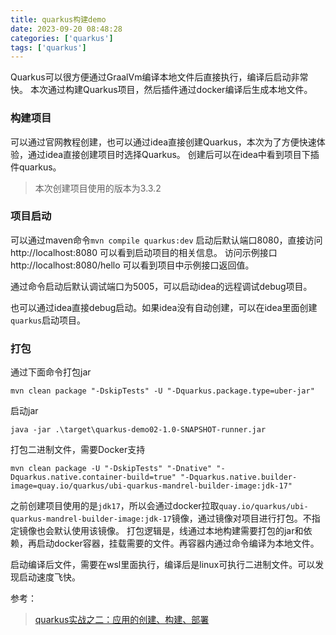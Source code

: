 ```yaml
---
title: quarkus构建demo
date: 2023-09-20 08:48:28
categories: ['quarkus']
tags: ['quarkus']
---
```


Quarkus可以很方便通过GraalVm编译本地文件后直接执行，编译后启动非常快。
本次通过构建Quarkus项目，然后插件通过docker编译后生成本地文件。

<!-- more -->

### 构建项目
可以通过官网教程创建，也可以通过idea直接创建Quarkus，本次为了方便快速体验，通过idea直接创建项目时选择Quarkus。
创建后可以在idea中看到项目下插件quarkus。
> 本次创建项目使用的版本为3.3.2

### 项目启动
可以通过maven命令`mvn compile quarkus:dev`
启动后默认端口8080，直接访问 http://localhost:8080 可以看到启动项目的相关信息。
访问示例接口 http://localhost:8080/hello 可以看到项目中示例接口返回值。

通过命令启动后默认调试端口为5005，可以启动idea的远程调试debug项目。

也可以通过idea直接debug启动。如果idea没有自动创建，可以在idea里面创建`quarkus`启动项目。

### 打包
通过下面命令打包jar
```shell
mvn clean package "-DskipTests" -U "-Dquarkus.package.type=uber-jar"
```
启动jar
```shell
java -jar .\target\quarkus-demo02-1.0-SNAPSHOT-runner.jar
```

打包二进制文件，需要Docker支持
```shell
mvn clean package -U "-DskipTests" "-Dnative" "-Dquarkus.native.container-build=true" "-Dquarkus.native.builder-image=quay.io/quarkus/ubi-quarkus-mandrel-builder-image:jdk-17"
```
之前创建项目使用的是`jdk17`，所以会通过docker拉取`quay.io/quarkus/ubi-quarkus-mandrel-builder-image:jdk-17`镜像，通过镜像对项目进行打包。不指定镜像也会默认使用该镜像。
打包逻辑是，线通过本地构建需要打包的jar和依赖，再启动docker容器，挂载需要的文件。再容器内通过命令编译为本地文件。

启动编译后文件，需要在wsl里面执行，编译后是linux可执行二进制文件。可以发现启动速度飞快。

参考：
> [ quarkus实战之二：应用的创建、构建、部署](https://www.cnblogs.com/bolingcavalry/p/17567289.html)